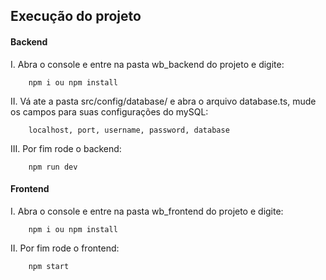 ## Execução do projeto

<h4>Backend</h4>
I. Abra o console e entre na pasta wb_backend do projeto e digite:

```console
    npm i ou npm install
```
II. Vá ate a pasta src/config/database/ e abra o arquivo database.ts, mude os campos para suas configurações do mySQL:

```console
    localhost, port, username, password, database
```
III. Por fim rode o backend:

```console
    npm run dev
```

<h4>Frontend</h4>
I. Abra o console e entre na pasta wb_frontend do projeto e digite:

```console
    npm i ou npm install
```
II. Por fim rode o frontend:

```console
    npm start
```